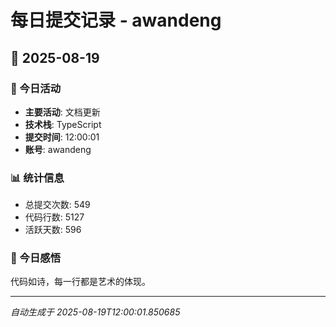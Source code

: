 # 每日提交记录 - awandeng

## 📅 2025-08-19

### 🎯 今日活动
- **主要活动**: 文档更新
- **技术栈**: TypeScript
- **提交时间**: 12:00:01
- **账号**: awandeng

### 📊 统计信息
- 总提交次数: 549
- 代码行数: 5127
- 活跃天数: 596

### 💭 今日感悟
代码如诗，每一行都是艺术的体现。

---
*自动生成于 2025-08-19T12:00:01.850685*
